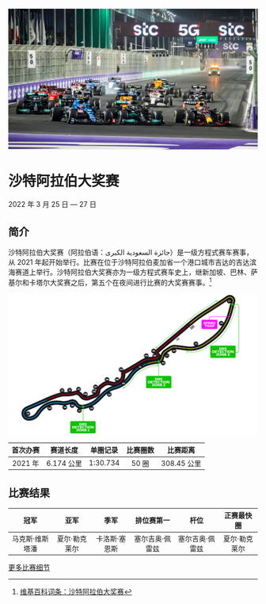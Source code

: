 ![沙特阿拉伯大奖赛](/media/img/photos/sa.jpg)

# 沙特阿拉伯大奖赛

2022 年 3 月 25 日 — 27 日

## 简介

沙特阿拉伯大奖赛（阿拉伯语：جائزة السعودية الكبرى‎）是一级方程式赛车赛事，从 2021 年起开始举行。比赛在位于沙特阿拉伯麦加省一个港口城市吉达的吉达滨海赛道上举行。沙特阿拉伯大奖赛亦为一级方程式赛车史上，继新加坡、巴林、萨基尔和卡塔尔大奖赛之后，第五个在夜间进行比赛的大奖赛赛事。[^1]

![赛道图](../../media/img/circuits/sa-2022.png)

| 首次办赛 |  赛道长度  | 单圈记录 | 比赛圈数 |  比赛距离   |
| :------: | :--------: | :------: | :------: | :---------: |
| 2021 年  | 6.174 公里 | 1:30.734 |  50 圈   | 308.45 公里 |

## 比赛结果

|      冠军       |     亚军      |     季军      |   排位赛第一    |      杆位       |  正赛最快圈   |
| :-------------: | :-----------: | :-----------: | :-------------: | :-------------: | :-----------: |
| 马克斯·维斯塔潘 | 夏尔·勒克莱尔 | 卡洛斯·塞恩斯 | 塞尔吉奥·佩雷兹 | 塞尔吉奥·佩雷兹 | 夏尔·勒克莱尔 |

[更多比赛细节](https://www.formula1.com/en/racing/2022/Saudi_Arabia.html)

[^1]: [维基百科词条：沙特阿拉伯大奖赛](https://zh.wikipedia.org/wiki/%E6%B2%99%E7%89%B9%E9%98%BF%E6%8B%89%E4%BC%AF%E5%A4%A7%E7%8D%8E%E8%B3%BD)
